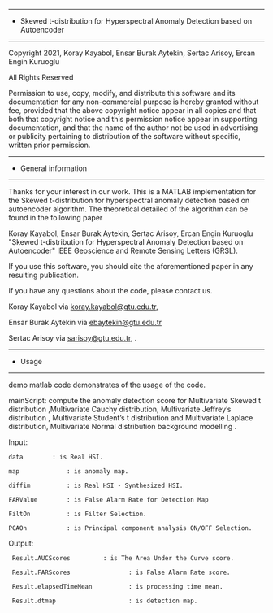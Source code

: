 
******************************************************************
* Skewed t-distribution for Hyperspectral Anomaly Detection based on Autoencoder														
********************************************************************

Copyright 2021, Koray Kayabol, Ensar Burak Aytekin, Sertac Arisoy, Ercan Engin Kuruoglu

All Rights Reserved

Permission to use, copy, modify, and distribute this software and
its documentation for any non-commercial purpose is hereby granted
without fee, provided that the above copyright notice appear in
all copies and that both that copyright notice and this permission
notice appear in supporting documentation, and that the name of
the author not be used in advertising or publicity pertaining to
distribution of the software without specific, written prior
permission.


*****************************************************************			
* General information	
********************************************************************

Thanks for your interest in our work. This is a MATLAB implementation for the
Skewed t-distribution for hyperspectral anomaly detection based on autoencoder algorithm. The theoretical detailed of the algorithm can be found in the following paper

Koray Kayabol, Ensar Burak Aytekin, Sertac Arisoy, Ercan Engin Kuruoglu "Skewed t-distribution for Hyperspectral Anomaly Detection based on Autoencoder" IEEE Geoscience and Remote Sensing Letters (GRSL).
		  
If you use this software, you should cite
the aforementioned paper in any resulting publication.

If you have any questions about the code, please contact us.

Koray Kayabol  via <koray.kayabol@gtu.edu.tr>,

Ensar Burak Aytekin via <ebaytekin@gtu.edu.tr>

Sertac Arisoy  via <sarisoy@gtu.edu.tr>, .


*******************************************************************		
* Usage								
*******************************************************************


demo matlab code demonstrates of the usage of the code.
	
mainScript: compute the anomaly detection score for  Multivariate Skewed t distribution ,Multivariate Cauchy distribution, Multivariate Jeffrey’s distribution , Multivariate Student’s t distribution and Multivariate Laplace distribution, Multivariate Normal distribution background modelling .

Input:

	data 		: is Real HSI.
	
	map             : is anomaly map.
	
	diffim 	        : is Real HSI - Synthesized HSI.
        
	FARValue        : is False Alarm Rate for Detection Map
	
	FiltOn          : is Filter Selection.
	
	PCAOn           : is Principal component analysis ON/OFF Selection.
	
	
Output:
 
	 Result.AUCScores 		  : is The Area Under the Curve score.
	
	 Result.FARScores                : is False Alarm Rate score.
	
	 Result.elapsedTimeMean          : is processing time mean.
	
	 Result.dtmap                    : is detection map.
			

